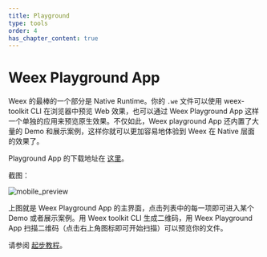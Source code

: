 ```yaml
---
title: Playground
type: tools
order: 4
has_chapter_content: true
---
```


Weex Playground App
===================

Weex 的最棒的一个部分是 Native Runtime。你的 `.we` 文件可以使用 weex-toolkit CLI 在浏览器中预览 Web 效果，也可以通过 Weex Playground App 这样一个单独的应用来预览原生效果。不仅如此，Weex playground App 还内置了大量的 Demo 和展示案例，这样你就可以更加容易地体验到 Weex 在 Native 层面的效果了。

Playground App 的下载地址在 [这里](http://alibaba.github.io/weex/download.html)。

截图：

![mobile_preview](http://gtms01.alicdn.com/tps/i1/TB1bC5LMpXXXXb7XXXXA0gJJXXX-720-1280.png)

上图就是 Weex Playground App 的主界面，点击列表中的每一项即可进入某个 Demo 或者展示案例。用 Weex toolkit CLI 生成二维码，用 Weex Playground App 扫描二维码（点击右上角图标即可开始扫描）可以预览你的文件。

请参阅 [起步教程](/get-started.md)。
